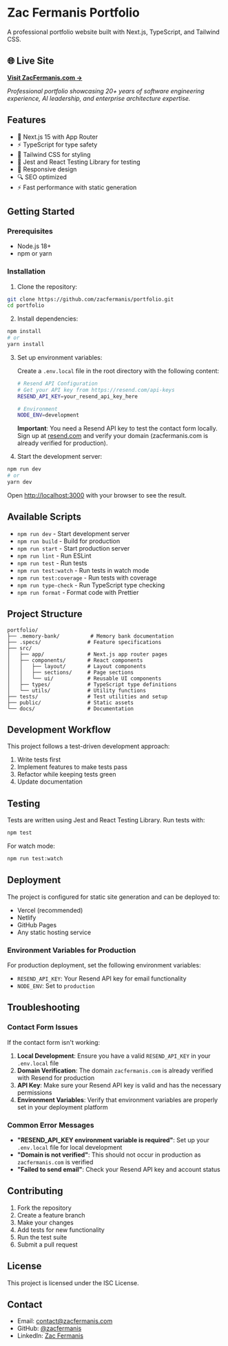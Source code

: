 # Zac Fermanis Portfolio

A professional portfolio website built with Next.js, TypeScript, and Tailwind CSS.

## 🌐 Live Site

**[Visit ZacFermanis.com →](https://zacfermanis.com)**

*Professional portfolio showcasing 20+ years of software engineering experience, AI leadership, and enterprise architecture expertise.*

## Features

- 🚀 Next.js 15 with App Router
- ⚡ TypeScript for type safety
- 🎨 Tailwind CSS for styling
- 🧪 Jest and React Testing Library for testing
- 📱 Responsive design
- 🔍 SEO optimized
- ⚡ Fast performance with static generation

## Getting Started

### Prerequisites

- Node.js 18+ 
- npm or yarn

### Installation

1. Clone the repository:
```bash
git clone https://github.com/zacfermanis/portfolio.git
cd portfolio
```

2. Install dependencies:
```bash
npm install
# or
yarn install
```

3. Set up environment variables:
   
   Create a `.env.local` file in the root directory with the following content:
   ```bash
   # Resend API Configuration
   # Get your API key from https://resend.com/api-keys
   RESEND_API_KEY=your_resend_api_key_here
   
   # Environment
   NODE_ENV=development
   ```
   
   **Important**: You need a Resend API key to test the contact form locally. Sign up at [resend.com](https://resend.com) and verify your domain (zacfermanis.com is already verified for production).

4. Start the development server:
```bash
npm run dev
# or
yarn dev
```

Open [http://localhost:3000](http://localhost:3000) with your browser to see the result.

## Available Scripts

- `npm run dev` - Start development server
- `npm run build` - Build for production
- `npm run start` - Start production server
- `npm run lint` - Run ESLint
- `npm run test` - Run tests
- `npm run test:watch` - Run tests in watch mode
- `npm run test:coverage` - Run tests with coverage
- `npm run type-check` - Run TypeScript type checking
- `npm run format` - Format code with Prettier

## Project Structure

```
portfolio/
├── .memory-bank/          # Memory bank documentation
├── .specs/               # Feature specifications
├── src/
│   ├── app/              # Next.js app router pages
│   ├── components/       # React components
│   │   ├── layout/       # Layout components
│   │   ├── sections/     # Page sections
│   │   └── ui/           # Reusable UI components
│   ├── types/            # TypeScript type definitions
│   └── utils/            # Utility functions
├── tests/                # Test utilities and setup
├── public/               # Static assets
└── docs/                 # Documentation
```

## Development Workflow

This project follows a test-driven development approach:

1. Write tests first
2. Implement features to make tests pass
3. Refactor while keeping tests green
4. Update documentation

## Testing

Tests are written using Jest and React Testing Library. Run tests with:

```bash
npm test
```

For watch mode:
```bash
npm run test:watch
```

## Deployment

The project is configured for static site generation and can be deployed to:

- Vercel (recommended)
- Netlify
- GitHub Pages
- Any static hosting service

### Environment Variables for Production

For production deployment, set the following environment variables:

- `RESEND_API_KEY`: Your Resend API key for email functionality
- `NODE_ENV`: Set to `production`

## Troubleshooting

### Contact Form Issues

If the contact form isn't working:

1. **Local Development**: Ensure you have a valid `RESEND_API_KEY` in your `.env.local` file
2. **Domain Verification**: The domain `zacfermanis.com` is already verified with Resend for production
3. **API Key**: Make sure your Resend API key is valid and has the necessary permissions
4. **Environment Variables**: Verify that environment variables are properly set in your deployment platform

### Common Error Messages

- **"RESEND_API_KEY environment variable is required"**: Set up your `.env.local` file for local development
- **"Domain is not verified"**: This should not occur in production as `zacfermanis.com` is verified
- **"Failed to send email"**: Check your Resend API key and account status

## Contributing

1. Fork the repository
2. Create a feature branch
3. Make your changes
4. Add tests for new functionality
5. Run the test suite
6. Submit a pull request

## License

This project is licensed under the ISC License.

## Contact

- Email: contact@zacfermanis.com
- GitHub: [@zacfermanis](https://github.com/zacfermanis)
- LinkedIn: [Zac Fermanis](https://linkedin.com/in/zacfermanis)
